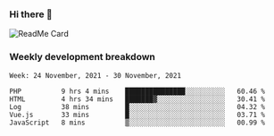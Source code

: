 ### Hi there 👋

<!--
**itzcy/itzcy** is a ✨ _special_ ✨ repository because its `README.md` (this file) appears on your GitHub profile.

Here are some ideas to get you started:

- 🔭 I’m currently working on ...
- 🌱 I’m currently learning ...
- 👯 I’m looking to collaborate on ...
- 🤔 I’m looking for help with ...
- 💬 Ask me about ...
- 📫 How to reach me: ...
- 😄 Pronouns: ...
- ⚡ Fun fact: ...
-->
![ReadMe Card](https://github-readme-stats.vercel.app/api?username=itzcy&show_icons=true&title_color=2d3198&icon_color=797cb8&text_color=24292e&bg_color=f6f8fa)

### Weekly development breakdown
<!--START_SECTION:waka-->
```text
Week: 24 November, 2021 - 30 November, 2021

PHP          9 hrs 4 mins    ███████████████░░░░░░░░░░   60.46 % 
HTML         4 hrs 34 mins   ███████▓░░░░░░░░░░░░░░░░░   30.41 % 
Log          38 mins         █░░░░░░░░░░░░░░░░░░░░░░░░   04.32 % 
Vue.js       33 mins         █░░░░░░░░░░░░░░░░░░░░░░░░   03.71 % 
JavaScript   8 mins          ▒░░░░░░░░░░░░░░░░░░░░░░░░   00.99 % 
```
<!--END_SECTION:waka-->
